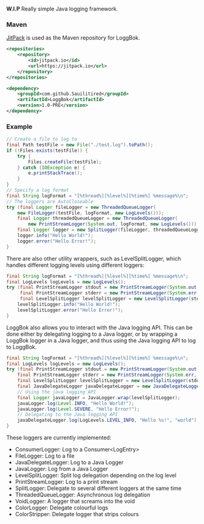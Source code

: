 **W.I.P** Really simple Java logging framework.

### Maven
[JitPack](https://jitpack.io) is used as the Maven repository for LoggBok.

```xml
<repositories>
    <repository>
        <id>jitpack.io</id>
        <url>https://jitpack.io</url>
    </repository>
</repositories>
```

```xml
<dependency>
    <groupId>com.github.Sauilitired</groupId>
    <artifactId>LoggBok</artifactId>
    <version>1.0-PRE</version>
</dependency>
```

### Example

```java
// Create a file to log to
final Path testFile = new File("./test.log").toPath();
if (!Files.exists(testFile)) {
    try {
        Files.createFile(testFile);
    } catch (IOException e) {
        e.printStackTrace();
    }
}
// Specify a log format
final String logFormat = "[%thread%][%level%][%time%] %message%\n";
// The loggers are AutoCloseable
try (final Logger fileLogger = new ThreadedQueueLogger(
    new FileLogger(testFile, logFormat, new LogLevels()));
    final Logger threadedQueueLogger = new ThreadedQueueLogger(
        new PrintStreamLogger(System.out, logFormat, new LogLevels()));
    final Logger logger = new SplitLogger(fileLogger, threadedQueueLogger)) {
    logger.info("Hello World!");
    logger.error("Hello Error!");
}
```

There are also other utility wrappers, such as LevelSplitLogger, which
handles different logging levels using different loggers:

```java
final String logFormat = "[%thread%][%level%][%time%] %message%\n";
final LogLevels logLevels = new LogLevels();
try (final PrintStreamLogger stdout = new PrintStreamLogger(System.out, logFormat, logLevels);
     final PrintStreamLogger stderr = new PrintStreamLogger(System.err, logFormat, logLevels);
     final LevelSplitLogger levelSplitLogger = new LevelSplitLogger(stdout, logLevels).split(LogLevels.LEVEL_ERROR, stderr)) {
    levelSplitLogger.info("Hello World!");
    levelSplitLogger.error("Hello Error!");
}
```

LoggBok also allows you to interact with the Java logging API. This
can be done either by delegating logging to a Java logger, or by wrapping
a LoggBok logger in a Java logger, and thus using the Java logging API to log
to LoggBok. 

```java
final String logFormat = "[%thread%][%level%][%time%] %message%\n";
final LogLevels logLevels = new LogLevels();
try (final PrintStreamLogger stdout = new PrintStreamLogger(System.out, logFormat, logLevels);
    final PrintStreamLogger stderr = new PrintStreamLogger(System.err, logFormat, logLevels);
    final LevelSplitLogger levelSplitLogger = new LevelSplitLogger(stdout, logLevels).split(LogLevels.LEVEL_ERROR, stderr);
    final JavaDelegateLogger javaDelegateLogger = new JavaDelegateLogger(Logger.getLogger("Main"), logFormat, logLevels)) {
    // Using the java logging API
    final Logger javaLogger = JavaLogger.wrap(levelSplitLogger);
    javaLogger.log(Level.INFO, "Hello World!");
    javaLogger.log(Level.SEVERE, "Hello Error!");
    // Delegating to the Java logging API
    javaDelegateLogger.log(LogLevels.LEVEL_INFO, "Hello %s!", "world");
}
```

These loggers are currently implemented:
* ConsumerLogger: Log to a Consumer\<LogEntry\>
* FileLogger: Log to a file
* JavaDelegateLogger: Log to a Java Logger
* JavaLogger: Log from a Java Logger
* LevelSplitLogger: Split log delegation depending on the log level
* PrintStreamLogger: Log to a print stream
* SplitLogger: Delegate to several different loggers at the same time
* ThreadedQueueLogger: Asynchronous log delegation
* VoidLogger: A logger that screams into the void
* ColorLogger: Delegate colourful logs
* ColorStripper: Delegate logger that strips colours
